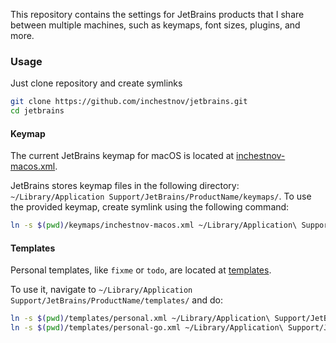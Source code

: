 This repository contains the settings for JetBrains products that I share between multiple machines, 
such as keymaps, font sizes, plugins, and more.

### Usage

Just clone repository and create symlinks

```bash
git clone https://github.com/inchestnov/jetbrains.git
cd jetbrains
```

#### Keymap

The current JetBrains keymap for macOS is located at [inchestnov-macos.xml](./keymaps/inchestnov-macos.xml).

JetBrains stores keymap files in the following directory: `~/Library/Application Support/JetBrains/ProductName/keymaps/`. 
To use the provided keymap, create symlink using the following command:

```bash
ln -s $(pwd)/keymaps/inchestnov-macos.xml ~/Library/Application\ Support/JetBrains/ProductName/keymaps/inchestnov-macos.xml
```

#### Templates

Personal templates, like `fixme` or `todo`, are located at [templates](./templates/).

To use it, navigate to `~/Library/Application Support/JetBrains/ProductName/templates/` and do:

```bash
ln -s $(pwd)/templates/personal.xml ~/Library/Application\ Support/JetBrains/ProductName/templates/personal.xml
ln -s $(pwd)/templates/personal-go.xml ~/Library/Application\ Support/JetBrains/ProductName/templates/personal-go.xml
```
